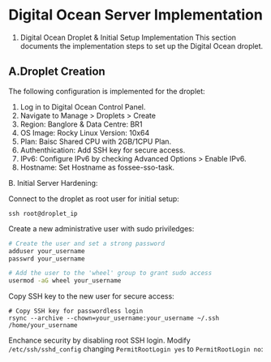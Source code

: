 # Digital Ocean Server Implementation
  1. Digital Ocean Droplet & Initial Setup Implementation
This section documents the implementation steps to set up the Digital Ocean droplet.
## A.Droplet Creation
The following configuration is implemented for the droplet:
  1. Log in to Digital Ocean Control Panel.
  2. Navigate to Manage > Droplets > Create
  3. Region: Banglore & Data Centre: BR1
  4. OS Image: Rocky Linux Version: 10x64
  5. Plan: Baisc Shared CPU with 2GB/1CPU Plan.
  6. Authenthication: Add SSH key for secure access.
  7. IPv6: Configure IPv6 by checking Advanced Options > Enable IPv6.
  8. Hostname: Set Hostname as fossee-sso-task.



B. Initial Server Hardening:

Connect to the droplet as root user for initial setup:
```
ssh root@droplet_ip 
```
Create a new administrative user with sudo priviledges:
```bash
# Create the user and set a strong password
adduser your_username
passwrd your_username

# Add the user to the 'wheel' group to grant sudo access
usermod -aG wheel your_username
```
Copy SSH key to the new user for secure access:
```
# Copy SSH key for passwordless login
rsync --archive --chown=your_username:your_username ~/.ssh /home/your_username
```
Enchance security by disabling root SSH login. Modify ```/etc/ssh/sshd_config``` changing ```PermitRootLogin yes``` to ```PermitRootLogin no```:















